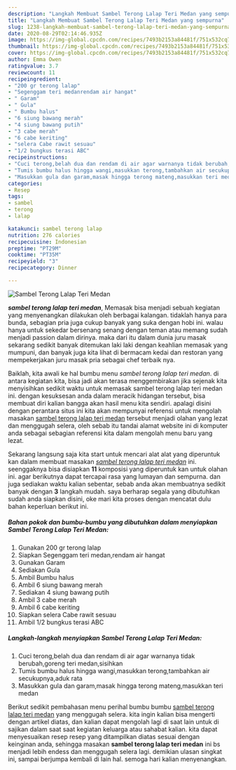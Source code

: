 ```yaml
---
description: "Langkah Membuat Sambel Terong Lalap Teri Medan yang sempurna"
title: "Langkah Membuat Sambel Terong Lalap Teri Medan yang sempurna"
slug: 1238-langkah-membuat-sambel-terong-lalap-teri-medan-yang-sempurna
date: 2020-08-29T02:14:46.935Z
image: https://img-global.cpcdn.com/recipes/7493b2153a84481f/751x532cq70/sambel-terong-lalap-teri-medan-foto-resep-utama.jpg
thumbnail: https://img-global.cpcdn.com/recipes/7493b2153a84481f/751x532cq70/sambel-terong-lalap-teri-medan-foto-resep-utama.jpg
cover: https://img-global.cpcdn.com/recipes/7493b2153a84481f/751x532cq70/sambel-terong-lalap-teri-medan-foto-resep-utama.jpg
author: Emma Owen
ratingvalue: 3.7
reviewcount: 11
recipeingredient:
- "200 gr terong lalap"
- "Segenggam teri medanrendam air hangat"
- " Garam"
- " Gula"
- " Bumbu halus"
- "6 siung bawang merah"
- "4 siung bawang putih"
- "3 cabe merah"
- "6 cabe keriting"
- "selera Cabe rawit sesuau"
- "1/2 bungkus terasi ABC"
recipeinstructions:
- "Cuci terong,belah dua dan rendam di air agar warnanya tidak berubah,goreng teri medan,sisihkan"
- "Tumis bumbu halus hingga wangi,masukkan terong,tambahkan air secukupnya,aduk rata"
- "Masukkan gula dan garam,masak hingga terong mateng,masukkan teri medan"
categories:
- Resep
tags:
- sambel
- terong
- lalap

katakunci: sambel terong lalap 
nutrition: 276 calories
recipecuisine: Indonesian
preptime: "PT29M"
cooktime: "PT35M"
recipeyield: "3"
recipecategory: Dinner

---
```



![Sambel Terong Lalap Teri Medan](https://img-global.cpcdn.com/recipes/7493b2153a84481f/751x532cq70/sambel-terong-lalap-teri-medan-foto-resep-utama.jpg)

<b><i>sambel terong lalap teri medan</i></b>, Memasak bisa menjadi sebuah kegiatan yang menyenangkan dilakukan oleh berbagai kalangan. tidaklah hanya para bunda, sebagian pria juga cukup banyak yang suka dengan hobi ini. walau hanya untuk sekedar bersenang senang dengan teman atau memang sudah menjadi passion dalam dirinya. maka dari itu dalam dunia juru masak sekarang sedikit banyak ditemukan laki laki dengan keahlian memasak yang mumpuni, dan banyak juga kita lihat di bermacam kedai dan restoran yang mempekerjakan juru masak pria sebagai chef terbaik nya.

Baiklah, kita awali ke hal bumbu menu <i>sambel terong lalap teri medan</i>. di antara kegiatan kita, bisa jadi akan terasa menggembirakan jika sejenak kita menyisihkan sedikit waktu untuk memasak sambel terong lalap teri medan ini. dengan kesuksesan anda dalam meracik hidangan tersebut, bisa membuat diri kalian bangga akan hasil menu kita sendiri. apalagi disini dengan perantara situs ini kita akan mempunyai referensi untuk mengolah masakan <u>sambel terong lalap teri medan</u> tersebut menjadi olahan yang lezat dan menggugah selera, oleh sebab itu tandai alamat website ini di komputer anda sebagai sebagian referensi kita dalam mengolah menu baru yang lezat.




Sekarang langsung saja kita start untuk mencari alat alat yang diperuntuk kan dalam membuat masakan <u><i>sambel terong lalap teri medan</i></u> ini. seenggaknya bisa disiapkan <b>11</b> komposisi yang diperuntuk kan untuk olahan ini. agar berikutnya dapat tercapai rasa yang lumayan dan sempurna. dan juga sediakan waktu kalian sebentar, sebab anda akan membuatnya sedikit banyak dengan <b>3</b> langkah mudah. saya berharap segala yang dibutuhkan sudah anda siapkan disini, oke mari kita proses dengan mencatat dulu bahan keperluan berikut ini.

<!--inarticleads1-->

##### Bahan pokok dan bumbu-bumbu yang dibutuhkan dalam menyiapkan Sambel Terong Lalap Teri Medan:

1. Gunakan 200 gr terong lalap
1. Siapkan Segenggam teri medan,rendam air hangat
1. Gunakan  Garam
1. Sediakan  Gula
1. Ambil  Bumbu halus
1. Ambil 6 siung bawang merah
1. Sediakan 4 siung bawang putih
1. Ambil 3 cabe merah
1. Ambil 6 cabe keriting
1. Siapkan selera Cabe rawit sesuau
1. Ambil 1/2 bungkus terasi ABC




<!--inarticleads2-->

##### Langkah-langkah menyiapkan Sambel Terong Lalap Teri Medan:

1. Cuci terong,belah dua dan rendam di air agar warnanya tidak berubah,goreng teri medan,sisihkan
1. Tumis bumbu halus hingga wangi,masukkan terong,tambahkan air secukupnya,aduk rata
1. Masukkan gula dan garam,masak hingga terong mateng,masukkan teri medan




Berikut sedikit pembahasan menu perihal bumbu bumbu <u>sambel terong lalap teri medan</u> yang menggugah selera. kita ingin kalian bisa mengerti dengan artikel diatas, dan kalian dapat mengolah lagi di saat lain untuk di sajikan dalam saat saat kegiatan keluarga atau sahabat kalian. kita dapat menyesuaikan resep resep yang ditampilkan diatas sesuai dengan keinginan anda, sehingga masakan <b>sambel terong lalap teri medan</b> ini bs menjadi lebih endess dan menggugah selera lagi. demikian ulasan singkat ini, sampai berjumpa kembali di lain hal. semoga hari kalian menyenangkan.
